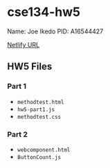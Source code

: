 # cse134-hw5

Name: Joe Ikedo
PID: A16544427

[Netlify URL](https://lovely-chimera-e04391.netlify.app/)

## HW5 Files
### Part 1
- `methodtest.html`
- `hw5-part1.js`
- `methodtest.css`

### Part 2
- `webcomponent.html`
- `ButtonCount.js`
